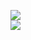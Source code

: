 [![](https://img.shields.io/badge/Made%20With-Github%20Spray-lightgrey.svg?style=for-the-badge&logo=github)](https://github.com/Annihil/github-spray#4730)  
[![](https://i.imgur.com/2DrTn0Z.gif)](https://github.com/Annihil/github-spray)